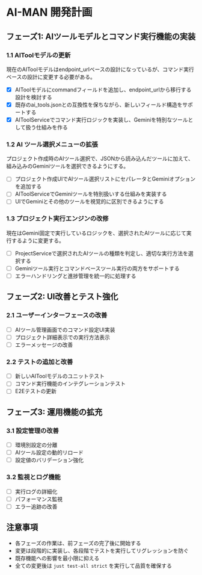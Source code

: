 # AI-MAN 開発計画

## フェーズ1: AIツールモデルとコマンド実行機能の実装

### 1.1 AIToolモデルの更新

現在のAIToolモデルはendpoint_urlベースの設計になっているが、コマンド実行ベースの設計に変更する必要がある。

- [x] AIToolモデルにcommandフィールドを追加し、endpoint_urlから移行する設計を検討する
- [x] 既存のai_tools.jsonとの互換性を保ちながら、新しいフィールド構造をサポートする
- [x] AIToolServiceでコマンド実行ロジックを実装し、Geminiを特別なツールとして扱う仕組みを作る

### 1.2 AI ツール選択メニューの拡張

プロジェクト作成時のAIツール選択で、JSONから読み込んだツールに加えて、組み込みのGeminiツールを選択できるようにする。

- [ ] プロジェクト作成UIでAIツール選択リストにセパレータとGeminiオプションを追加する
- [ ] AIToolServiceでGeminiツールを特別扱いする仕組みを実装する
- [ ] UIでGeminiとその他のツールを視覚的に区別できるようにする

### 1.3 プロジェクト実行エンジンの改修

現在はGemini固定で実行しているロジックを、選択されたAIツールに応じて実行するように変更する。

- [ ] ProjectServiceで選択されたAIツールの種類を判定し、適切な実行方法を選択する
- [ ] Geminiツール実行とコマンドベースツール実行の両方をサポートする
- [ ] エラーハンドリングと進捗管理を統一的に処理する

## フェーズ2: UI改善とテスト強化

### 2.1 ユーザーインターフェースの改善

- [ ] AIツール管理画面でのコマンド設定UI実装
- [ ] プロジェクト詳細表示での実行方法表示
- [ ] エラーメッセージの改善

### 2.2 テストの追加と改善

- [ ] 新しいAIToolモデルのユニットテスト
- [ ] コマンド実行機能のインテグレーションテスト
- [ ] E2Eテストの更新

## フェーズ3: 運用機能の拡充

### 3.1 設定管理の改善

- [ ] 環境別設定の分離
- [ ] AIツール設定の動的リロード
- [ ] 設定値のバリデーション強化

### 3.2 監視とログ機能

- [ ] 実行ログの詳細化
- [ ] パフォーマンス監視
- [ ] エラー追跡の改善

## 注意事項

- 各フェーズの作業は、前フェーズの完了後に開始する
- 変更は段階的に実装し、各段階でテストを実行してリグレッションを防ぐ
- 既存機能への影響を最小限に抑える
- 全ての変更後は `just test-all strict` を実行して品質を確保する
